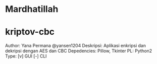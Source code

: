 # Mardhatillah
# kriptov-cbc
Author: Yana Permana @yansen1204
Deskripsi: Aplikasi enkripsi dan dekripsi dengan AES dan CBC
Depedencies: Pillow, Tkinter
PL: Python2
Type: [v] GUI [-] CLI
